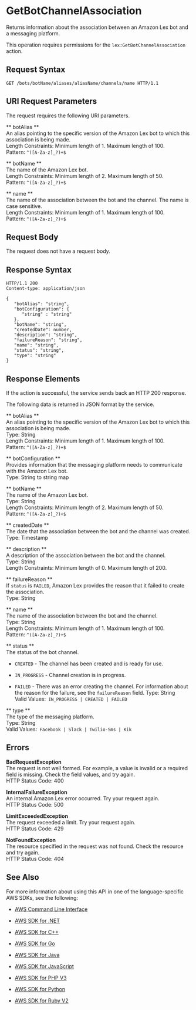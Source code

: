 # GetBotChannelAssociation<a name="API_GetBotChannelAssociation"></a>

Returns information about the association between an Amazon Lex bot and a messaging platform\.

This operation requires permissions for the `lex:GetBotChannelAssociation` action\.

## Request Syntax<a name="API_GetBotChannelAssociation_RequestSyntax"></a>

```
GET /bots/botName/aliases/aliasName/channels/name HTTP/1.1
```

## URI Request Parameters<a name="API_GetBotChannelAssociation_RequestParameters"></a>

The request requires the following URI parameters\.

 ** botAlias **   
An alias pointing to the specific version of the Amazon Lex bot to which this association is being made\.  
Length Constraints: Minimum length of 1\. Maximum length of 100\.  
Pattern: `^([A-Za-z]_?)+$` 

 ** botName **   
The name of the Amazon Lex bot\.  
Length Constraints: Minimum length of 2\. Maximum length of 50\.  
Pattern: `^([A-Za-z]_?)+$` 

 ** name **   
The name of the association between the bot and the channel\. The name is case sensitive\.   
Length Constraints: Minimum length of 1\. Maximum length of 100\.  
Pattern: `^([A-Za-z]_?)+$` 

## Request Body<a name="API_GetBotChannelAssociation_RequestBody"></a>

The request does not have a request body\.

## Response Syntax<a name="API_GetBotChannelAssociation_ResponseSyntax"></a>

```
HTTP/1.1 200
Content-type: application/json

{
   "botAlias": "string",
   "botConfiguration": { 
      "string" : "string" 
   },
   "botName": "string",
   "createdDate": number,
   "description": "string",
   "failureReason": "string",
   "name": "string",
   "status": "string",
   "type": "string"
}
```

## Response Elements<a name="API_GetBotChannelAssociation_ResponseElements"></a>

If the action is successful, the service sends back an HTTP 200 response\.

The following data is returned in JSON format by the service\.

 ** botAlias **   
An alias pointing to the specific version of the Amazon Lex bot to which this association is being made\.  
Type: String  
Length Constraints: Minimum length of 1\. Maximum length of 100\.  
Pattern: `^([A-Za-z]_?)+$` 

 ** botConfiguration **   
Provides information that the messaging platform needs to communicate with the Amazon Lex bot\.  
Type: String to string map

 ** botName **   
The name of the Amazon Lex bot\.  
Type: String  
Length Constraints: Minimum length of 2\. Maximum length of 50\.  
Pattern: `^([A-Za-z]_?)+$` 

 ** createdDate **   
The date that the association between the bot and the channel was created\.  
Type: Timestamp

 ** description **   
A description of the association between the bot and the channel\.  
Type: String  
Length Constraints: Minimum length of 0\. Maximum length of 200\.

 ** failureReason **   
If `status` is `FAILED`, Amazon Lex provides the reason that it failed to create the association\.  
Type: String

 ** name **   
The name of the association between the bot and the channel\.  
Type: String  
Length Constraints: Minimum length of 1\. Maximum length of 100\.  
Pattern: `^([A-Za-z]_?)+$` 

 ** status **   
The status of the bot channel\.   

+  `CREATED` \- The channel has been created and is ready for use\.

+  `IN_PROGRESS` \- Channel creation is in progress\.

+  `FAILED` \- There was an error creating the channel\. For information about the reason for the failure, see the `failureReason` field\.
Type: String  
Valid Values:` IN_PROGRESS | CREATED | FAILED` 

 ** type **   
The type of the messaging platform\.  
Type: String  
Valid Values:` Facebook | Slack | Twilio-Sms | Kik` 

## Errors<a name="API_GetBotChannelAssociation_Errors"></a>

 **BadRequestException**   
The request is not well formed\. For example, a value is invalid or a required field is missing\. Check the field values, and try again\.  
HTTP Status Code: 400

 **InternalFailureException**   
An internal Amazon Lex error occurred\. Try your request again\.  
HTTP Status Code: 500

 **LimitExceededException**   
The request exceeded a limit\. Try your request again\.  
HTTP Status Code: 429

 **NotFoundException**   
The resource specified in the request was not found\. Check the resource and try again\.  
HTTP Status Code: 404

## See Also<a name="API_GetBotChannelAssociation_SeeAlso"></a>

For more information about using this API in one of the language\-specific AWS SDKs, see the following:

+  [AWS Command Line Interface](http://docs.aws.amazon.com/goto/aws-cli/lex-models-2017-04-19/GetBotChannelAssociation) 

+  [AWS SDK for \.NET](http://docs.aws.amazon.com/goto/DotNetSDKV3/lex-models-2017-04-19/GetBotChannelAssociation) 

+  [AWS SDK for C\+\+](http://docs.aws.amazon.com/goto/SdkForCpp/lex-models-2017-04-19/GetBotChannelAssociation) 

+  [AWS SDK for Go](http://docs.aws.amazon.com/goto/SdkForGoV1/lex-models-2017-04-19/GetBotChannelAssociation) 

+  [AWS SDK for Java](http://docs.aws.amazon.com/goto/SdkForJava/lex-models-2017-04-19/GetBotChannelAssociation) 

+  [AWS SDK for JavaScript](http://docs.aws.amazon.com/goto/AWSJavaScriptSDK/lex-models-2017-04-19/GetBotChannelAssociation) 

+  [AWS SDK for PHP V3](http://docs.aws.amazon.com/goto/SdkForPHPV3/lex-models-2017-04-19/GetBotChannelAssociation) 

+  [AWS SDK for Python](http://docs.aws.amazon.com/goto/boto3/lex-models-2017-04-19/GetBotChannelAssociation) 

+  [AWS SDK for Ruby V2](http://docs.aws.amazon.com/goto/SdkForRubyV2/lex-models-2017-04-19/GetBotChannelAssociation) 